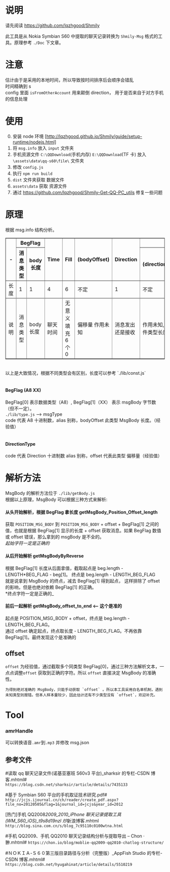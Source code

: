 # 说明

请先阅读 https://github.com/lqzhgood/Shmily

此工具是从 Nokia Symbian S60 中提取的聊天记录转换为 `Shmily-Msg` 格式的工具。原理参考 `./Doc` 下文章。 <br/>

# 注意

估计由于是采用的本地时间，所以导致按时间排序后会顺序会错乱 <br/>
时间精确到 s <br/>
config 里面 `isFromOtherAccount` 用来颠倒 direction， 用于是否来自于对方手机的信息处理 <br/>

# 使用

0. 安装 node 环境 [http://lqzhgood.github.io/Shmily/guide/setup-runtime/nodejs.html]
1. 将 `msg.info` 放入 `input` 文件夹
2. 手机资源文件 `C:\QQDownload`(手机内存) `E:\QQDownload`(TF 卡) 放入 `\assets\data\qq-s60\file\` 文件夹
3. 修改 `config.js`
4. 执行 `npm run build`
5. `dist` 文件夹获取 数据文件
6. `assets\data` 获取 资源文件
7. 通过 https://github.com/lqzhgood/Shmily-Get-QQ-PC_utils 修复一些问题

# 原理

根据 msg.info 结构分析。 <br/>

<table border="1" cellspacing="0" cellpadding="10" width="100%">
    <thead>
        <tr>
            <th rowspan="2">-</th>
            <th colspan="2" rowspan="1"  style="text-align:center">BegFlag</th>
            <th rowspan="2">Time</th>
            <th rowspan="2">Fill</th>
            <th rowspan="2">(bodyOffset)</th>
            <th rowspan="2">Direction</th>
            <th colspan="2" rowspan="1" style="text-align:center">body</th>
            <th rowspan="2">EndFlag</th>
        </tr>
        <tr>
            <th>消息类型</th>
            <th>body 长度</th>
            <th>(directionOffset)</th>
            <th>MsgBody</th>
        </tr>
    </thead>
    <tbody>
       <tr>
            <td>长度</td>
            <td>1</td>
            <td>1</td>
            <td>4</td>
            <td>6</td>
            <td>不定</td>
            <td>1</td>
            <td>不定</td>
            <td>不定</td>
            <td>2</td>
        <tr>
        <tr>
            <td>说明</td>
            <td>消息类型</td>
            <td>body 长度</td>
            <td>聊天时间</td>
            <td>无意义填充 6 个 0</td>
            <td>偏移量 作用未知</td>
            <td>消息发出还是接收</td>
            <td>作用未知,已知文件类型长度为 2</td>
            <td>真实消息体</td>
            <td>结束标志，内容同 BegFlag</td>
        <tr>
    </tbody>
</table>

<br/>
以上是大致情况，根据不同类型会有区别，长度可以参考 `./lib/const.js`<br/>
<br/>

#### BegFlag (A8 XX)

BegFlag[0] 表示数据类型（A8）, BegFlag[1]（XX） 表示 msgBody 字节数（但不一定）。 <br/>
`./lib/type.js` --> msgType <br/>
code 代表 A8 十进制数，alias 别称，bodyOffset 此类型 MsgBody 长度。（经验值）<br/>
<br/>

#### DirectionType

code 代表 Direction 十进制数 alias 别称，offset 代表此类型 偏移量（经验值） <br/>

# 解析方法

MsgBody 的解析方法位于 `./lib/getBody.js` <br/>
根据以上原理，MsgBody 可以根据三种方式来解析:

#### 从头开始解析，根据 BegFlag 拿长度 getMsgBody_Position_Offset_length

获取 `POSITION_MSG_BODY` 到 `POSITION_MSG_BODY` + offset + BegFlag[1] 之间的值，也就是根据 BegFlag[1] 显示的长度 + offset 获取消息。如果 BegFlag 数值或 offset 错误，那么拿到的 msgBody 是不全的。<br/>
_起始字符一定是正确的_<br/>

#### 从后开始解析 getMsgBodyByReverse

根据 BegFlag[1] 长度从后面拿值，截取起点是 beg.length - LENGTH*BEG_FLAG - beg[1]。 终点是 beg.length - LENGTH_BEG_FLAG <br/>
就是说拿到 MsgBody 的终点，减去 BegFlag[1] 得到起点， 这样排除了 offset 的影响，但是也绝对依赖 BegFlag[1] 的正确。<br/>
*终点字符一定是正确的\_<br/>

#### 前后一起解析 getMsgBody_offset_to_end <-- 这个是准的

起点是 POSITION_MSG_BODY + offset，终点是 beg.length - LENGTH_BEG_FLAG。<br/>
通过 offset 确定起点，终点取长度 - LENGTH_BEG_FLAG。不再依靠 BegFlag[1]。最终发现这个是准确的

## offset

`offset` 为经验值，通过截取多个同类型 BegFlag[0]，通过三种方法解析文本，一点点调整`offset` 获取到正确的字符。所以 `offset` 直接决定 MsgBody 的准确性。<br/>

```
为得到绝对准确的 MsgBody，只能手动获取 `offset` 。所以本工具采用白名单机制，遇到未知类型则报错。但本人样本量较少，因此估计还有不少类型没有 `offset`，欢迎补充。
```

# Tool

### amrHandle

可以转换语音`.amr`到`.mp3` 并修改 msg.json

## 参考文件

#读取 qq 聊天记录文件(诺基亚塞班 S60v3 平台)\_sharksir 的专栏-CSDN 博客.mhtml# <br/>
`https://blog.csdn.net/sharksir/article/details/7435133`

#基于 Symbian S60 平台的手机取证技术研究.pdf# <br/>
`http://jcjs.ijournal.cn/ch/reader/create_pdf.aspx?file_no=20120505&flag=1&journal_id=jcjs&year_id=2012`

[热门]手机 QQ2008*2009_2010_iPhone 聊天记录提取工具(WM_S60_iOS)\_t9s8d19nzl 炒*新浪博客.mhtml
<br/>
`http://blog.sina.com.cn/s/blog_7c95110c0100wtna.html`

#手机 QQ2009、手机 QQ2010 聊天记录结构分析与提取导出 – Chon · 翀.mhtml#
`https://chon.io/blog/moblie-qq2009-qq2010-chatlog-structure/`

#ＮＯＫＩＡ-Ｓ６０第三版目录路径与分析（完整版）\_AppFish Studio 的专栏-CSDN 博客.mhtml#
`https://blog.csdn.net/hyugahinat/article/details/5510219`
